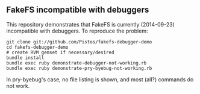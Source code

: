 ## FakeFS incompatible with debuggers

This repository demonstrates that FakeFS is currently (2014-09-23) incompatible
with debuggers.  To reproduce the problem:

    git clone git://github.com/Pistos/fakefs-debugger-demo
    cd fakefs-debugger-demo
    # create RVM gemset if necessary/desired
    bundle install
    bundle exec ruby demonstrate-debugger-not-working.rb
    bundle exec ruby demonstrate-pry-byebug-not-working.rb

In pry-byebug's case, no file listing is shown, and most (all?) commands do not
work.
